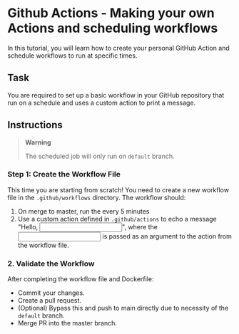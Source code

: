 # Github Actions - Making your own Actions and scheduling workflows

In this tutorial, you will learn how to create your personal GitHub Action and schedule workflows to run at specific times.

## Task

You are required to set up a basic workflow in your GitHub repository that run on a schedule and uses a custom action to print a message.

## Instructions
> **Warning** 
>
> The scheduled job will only run on `default` branch.

### Step 1: Create the Workflow File

This time you are starting from scratch! You need to create a new workflow file in the `.github/workflows` directory. The workflow should:
1. On merge to master, run the every 5 minutes
2. Use a custom action defined in `.github/actions` to echo a message "Hello, <INPUT>", where the <INPUT> is passed as an argument to the action from the workflow file.

### 2. Validate the Workflow
After completing the workflow file and Dockerfile:
- Commit your changes.
- Create a pull request.
- (Optional) Bypass this and push to main directly due to necessity of the `default` branch.
- Merge PR into the master branch.


